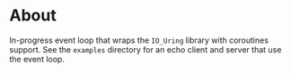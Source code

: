 
# About

In-progress event loop that wraps the `IO_Uring` library with coroutines
support. See the `examples` directory for an echo client and
server that use the event loop.
